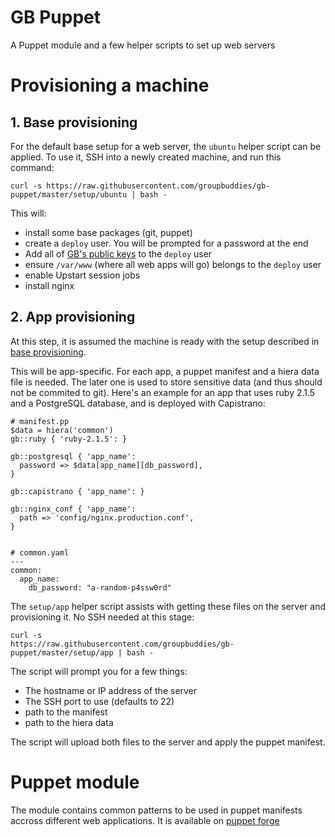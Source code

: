 # GB Puppet

A Puppet module and a few helper scripts to set up web servers

# Provisioning a machine

## 1. Base provisioning

For the default base setup for a web server, the `ubuntu` helper script can be
applied. To use it, SSH into a newly created machine, and run this command:

    curl -s https://raw.githubusercontent.com/groupbuddies/gb-puppet/master/setup/ubuntu | bash -

This will:

* install some base packages (git, puppet)
* create a `deploy` user. You will be prompted for a password at the end
* Add all of [GB's public keys](https://github.com/groupbuddies/public-keys) to the `deploy` user
* ensure `/var/www` (where all web apps will go) belongs to the `deploy` user
* enable Upstart session jobs
* install nginx

## 2. App provisioning

At this step, it is assumed the machine is ready with the setup described in [base provisioning](#1-base-provisioning).

This will be app-specific. For each app, a puppet manifest and a hiera data file is needed. The later one is used to store sensitive data (and thus should not be commited to git). Here's an example for an app that uses ruby 2.1.5 and a PostgreSQL database, and is deployed with Capistrano:

    # manifest.pp
    $data = hiera('common')
    gb::ruby { 'ruby-2.1.5': }

    gb::postgresql { 'app_name':
      password => $data[app_name][db_password],
    }

    gb::capistrano { 'app_name': }

    gb::nginx_conf { 'app_name':
      path => 'config/nginx.production.conf',
    }


    # common.yaml
    ---
    common:
      app_name:
        db_password: "a-random-p4ssw0rd"

The `setup/app` helper script  assists with getting these files on the server and provisioning it. No SSH needed at this stage:

    curl -s
    https://raw.githubusercontent.com/groupbuddies/gb-puppet/master/setup/app | bash -

The script will prompt you for a few things:

* The hostname or IP address of the server
* The SSH port to use (defaults to 22)
* path to the manifest
* path to the hiera data

The script will upload both files to the server and apply the puppet manifest.

# Puppet module

The module contains common patterns to be used in puppet manifests accross different web applications. It is available on [puppet forge](https://forge.puppetlabs.com/groupbuddies/gb)
